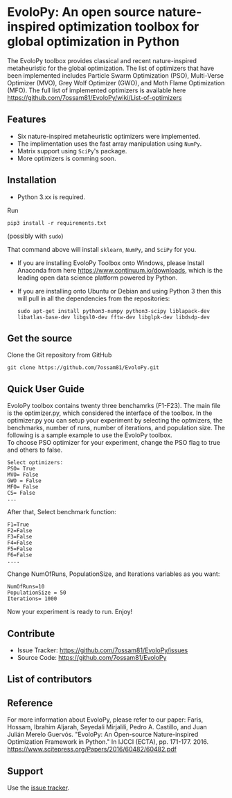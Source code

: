 # EvoloPy: An open source nature-inspired optimization toolbox for global optimization in Python

The EvoloPy toolbox provides classical and recent nature-inspired metaheuristic for the global optimization. The list of optimizers that have been implemented includes Particle Swarm Optimization (PSO), Multi-Verse Optimizer (MVO), Grey Wolf Optimizer (GWO), and Moth Flame Optimization (MFO). The full list of implemented optimizers is available here https://github.com/7ossam81/EvoloPy/wiki/List-of-optimizers


## Features
- Six nature-inspired metaheuristic optimizers were implemented.
- The implimentation uses the fast array manipulation using `NumPy`.
- Matrix support using `SciPy`'s package.
- More optimizers is comming soon.

## Installation
- Python 3.xx is required.

Run

    pip3 install -r requirements.txt

(possibly with `sudo`)

That command above will install  `sklearn`, `NumPy`, and `SciPy` for
you.

- If you are installing EvoloPy Toolbox onto Windows, please Install Anaconda from here https://www.continuum.io/downloads, which is the leading open data science platform powered by Python.
- If you are installing onto Ubuntu or Debian and using Python 3 then
  this will pull in all the dependencies from the repositories:
  
      sudo apt-get install python3-numpy python3-scipy liblapack-dev libatlas-base-dev libgsl0-dev fftw-dev libglpk-dev libdsdp-dev

## Get the source

Clone the Git repository from GitHub

    git clone https://github.com/7ossam81/EvoloPy.git


## Quick User Guide

EvoloPy toolbox contains twenty three benchamrks (F1-F23). The main file is the optimizer.py, which considered the interface of the toolbox. In the optimizer.py you can setup your experiment by selecting the optmizers, the benchmarks, number of runs, number of iterations, and population size. 
The following is a sample example to use the EvoloPy toolbox.  
To choose PSO optimizer for your experiment, change the PSO flag to true and others to false.  
```
Select optimizers:    
PSO= True  
MVO= False  
GWO = False  
MFO= False  
CS= False    
...
```
After that, Select benchmark function:
```
F1=True  
F2=False  
F3=False  
F4=False  
F5=False  
F6=False  
....  
```

Change NumOfRuns, PopulationSize, and Iterations variables as you want:  
```
NumOfRuns=10  
PopulationSize = 50  
Iterations= 1000
```

Now your experiment is ready to run. Enjoy!

## Contribute
- Issue Tracker: https://github.com/7ossam81/EvoloPy/issues  
- Source Code: https://github.com/7ossam81/EvoloPy

## List of contributors

## Reference
For more information about EvoloPy, please refer to our paper: 
Faris, Hossam, Ibrahim Aljarah, Seyedali Mirjalili, Pedro A. Castillo, and Juan Julián Merelo Guervós. "EvoloPy: An Open-source Nature-inspired Optimization Framework in Python." In IJCCI (ECTA), pp. 171-177. 2016.
https://www.scitepress.org/Papers/2016/60482/60482.pdf


## Support

Use the [issue tracker](https://github.com/7ossam81/EvoloPy/issues). 


